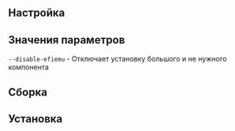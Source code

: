 <pkg :name="'grub'" instsize showsbu2></pkg>


## Настройка
<package-script :package="'grub'" :type="'configure-mbr'"></package-script>

## Значения параметров

`--disable-efiemu` - Отключает установку большого и не нужного компонента

## Сборка
<package-script :package="'grub'" :type="'build'"></package-script>

## Установка
<package-script :package="'grub'" :type="'install-mbr'"></package-script>

<script>
	new Vue({ el: '#main' })
</script> 
